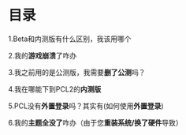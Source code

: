 # 目录

1.Beta和内测版有什么区别，我该用哪个

2.我的**游戏崩溃**了咋办

3.我之前用的是公测版，我需要**删了公测**吗？

4.我在哪能下到PCL2的**内测版**

5.PCL没有**外置登录**吗？其实有(如何使用**外置登录**)

6.我的**主题全没了**咋办（由于您**重装系统/换了硬件**导致）
